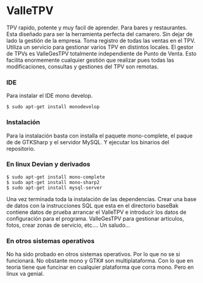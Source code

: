 # ValleTPV
TPV rapido, potente y muy facil de aprender. Para bares y restaurantes. Esta diseñado para ser la herramienta perfecta del camarero. Sin dejar de lado la gestión de la empresa. Toma registro de todas las ventas en el TPV. Utiliza un servicio para gestionar varios TPV en distintos locales. El gestor de TPVs es ValleGesTPV totalmente independiente de Punto de Venta. Esto facilita enormemente cualquier gestión que realizar pues todas las modificaciones, consultas y gestiones del TPV son remotas.

### IDE
Para instalar el IDE mono develop.
```
$ sudo apt-get install monodevelop
```

### Instalación
Para la instalación basta con installa el paquete mono-complete, el paque de de GTKSharp y el servidor MySQL. Y ejecutar los binarios del repositorio.

### En linux Devian y derivados
```
$ sudo apt-get install mono-complete
$ sudo apt-get install mono-sharp2
$ sudo apt-get install mysql-server
```
Una vez terminada toda la instalación de las dependencias. Crear una base de datos con la instrucciones SQL que esta en el directorio baseBak contiene datos de prueba arrancar el ValleTPV e introducir los datos de configuración para el programa.
ValleGesTPV para gestionar articulos, fotos, crear zonas de servicio, etc....
Un saludo...

### En otros sistemas operativos

No ha sido probado en otros sistemas operativos. Por lo que no se si funcionará. No obstante mono y GTK# son multiplataforma. Con lo que en teoria tiene que funcinar en cualquier plataforma que corra mono. Pero en linux va genial.
